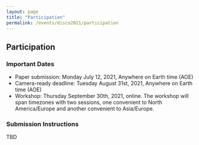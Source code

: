 ```yaml
---
layout: page
title: "Participation"
permalink: /events/disco2021/participation
---
```

## Participation

### Important Dates
- Paper submission: Monday July 12, 2021, Anywhere on Earth time (AOE)
- Camera-ready deadline: Tuesday August 31st, 2021, Anywhere on Earth time (AOE)
- Workshop: Thursday September 30th, 2021, online. The workshop will span timezones with two sessions, one convenient to North America/Europe and another convenient to Asia/Europe.


### Submission Instructions
TBD
